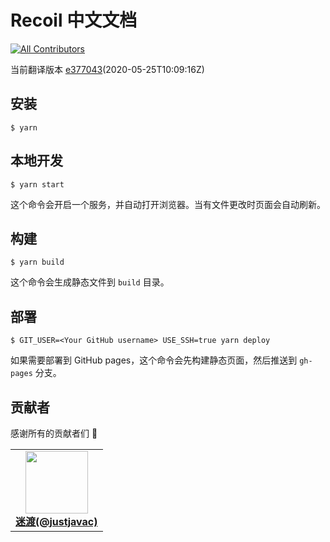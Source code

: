 # Recoil 中文文档

<!-- ALL-CONTRIBUTORS-BADGE:START - Do not remove or modify this section -->
[![All Contributors](https://img.shields.io/badge/all_contributors-1-orange.svg?style=flat-square)](#贡献者)
<!-- ALL-CONTRIBUTORS-BADGE:END -->

当前翻译版本 [e377043](https://github.com/facebookexperimental/Recoil/commit/e37704379e13c11c4ed4afed8da553157e3aae96)(2020-05-25T10:09:16Z)

## 安装

```
$ yarn
```

## 本地开发

```
$ yarn start
```

这个命令会开启一个服务，并自动打开浏览器。当有文件更改时页面会自动刷新。

## 构建

```
$ yarn build
```

这个命令会生成静态文件到 `build` 目录。

## 部署

```
$ GIT_USER=<Your GitHub username> USE_SSH=true yarn deploy
```

如果需要部署到 GitHub pages，这个命令会先构建静态页面，然后推送到 `gh-pages` 分支。

## 贡献者

感谢所有的贡献者们 🎉

<!-- ALL-CONTRIBUTORS-LIST:START - Do not remove or modify this section -->
<!-- prettier-ignore-start -->
<!-- markdownlint-disable -->
<table>
  <tr>
    <td align="center"><a href="https://github.com/justjavac" target="_blank"><img src="https://avatars1.githubusercontent.com/u/359395?v=4" width="100px;" alt=""/><br /><b>迷渡(@justjavac)</b></a></td>
  </tr>
</table>

<!-- markdownlint-enable -->
<!-- prettier-ignore-end -->
<!-- ALL-CONTRIBUTORS-LIST:END -->

